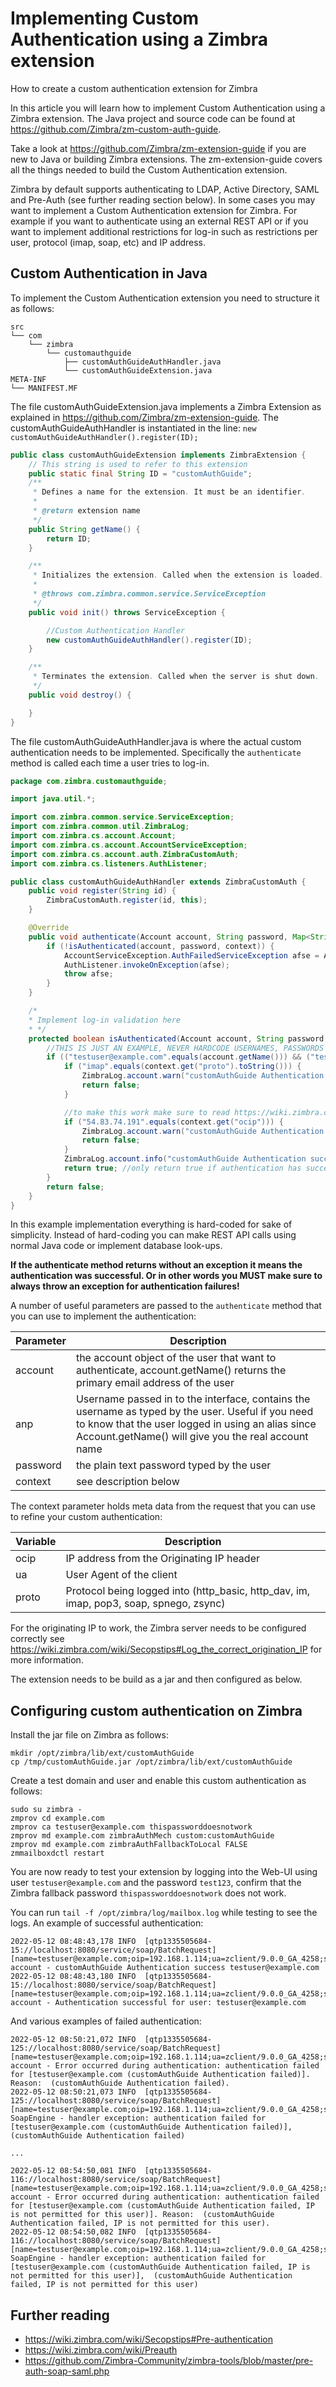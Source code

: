 # Implementing Custom Authentication using a Zimbra extension

How to create a custom authentication extension for Zimbra

In this article you will learn how to implement Custom Authentication using a Zimbra extension. The Java project and source code can be found at https://github.com/Zimbra/zm-custom-auth-guide.

Take a look at https://github.com/Zimbra/zm-extension-guide if you are new to Java or building Zimbra extensions. The zm-extension-guide covers all the things needed to build the Custom Authentication extension.

Zimbra by default supports authenticating to LDAP, Active Directory, SAML and Pre-Auth (see further reading section below). In some cases you may want to implement a Custom Authentication extension for Zimbra. For example if you want to authenticate using an external REST API or if you want to implement additional restrictions for log-in such as restrictions per user, protocol (imap, soap, etc) and IP address.

## Custom Authentication in Java 

To implement the Custom Authentication extension you need to structure it as follows:

````
src
└── com
    └── zimbra
        └── customauthguide
            ├── customAuthGuideAuthHandler.java
            └── customAuthGuideExtension.java
META-INF
└── MANIFEST.MF
````

The file customAuthGuideExtension.java implements a Zimbra Extension as explained in https://github.com/Zimbra/zm-extension-guide. The customAuthGuideAuthHandler is instantiated in the line: `new customAuthGuideAuthHandler().register(ID);`

````java
public class customAuthGuideExtension implements ZimbraExtension {
    // This string is used to refer to this extension
    public static final String ID = "customAuthGuide";
    /**
     * Defines a name for the extension. It must be an identifier.
     *
     * @return extension name
     */
    public String getName() {
        return ID;
    }

    /**
     * Initializes the extension. Called when the extension is loaded.
     *
     * @throws com.zimbra.common.service.ServiceException
     */
    public void init() throws ServiceException {

        //Custom Authentication Handler
        new customAuthGuideAuthHandler().register(ID);
    }

    /**
     * Terminates the extension. Called when the server is shut down.
     */
    public void destroy() {

    }
}
````
The file customAuthGuideAuthHandler.java is where the actual custom authentication needs to be implemented. Specifically the `authenticate` method is called each time a user tries to log-in.

````java
package com.zimbra.customauthguide;

import java.util.*;

import com.zimbra.common.service.ServiceException;
import com.zimbra.common.util.ZimbraLog;
import com.zimbra.cs.account.Account;
import com.zimbra.cs.account.AccountServiceException;
import com.zimbra.cs.account.auth.ZimbraCustomAuth;
import com.zimbra.cs.listeners.AuthListener;

public class customAuthGuideAuthHandler extends ZimbraCustomAuth {
    public void register(String id) {
        ZimbraCustomAuth.register(id, this);
    }

    @Override
    public void authenticate(Account account, String password, Map<String, Object> context, List<String> args) throws ServiceException {
        if (!isAuthenticated(account, password, context)) {
            AccountServiceException.AuthFailedServiceException afse = AccountServiceException.AuthFailedServiceException.AUTH_FAILED("customAuthGuide Authentication failed");
            AuthListener.invokeOnException(afse);
            throw afse;
        }
    }

    /*
    * Implement log-in validation here
    * */
    protected boolean isAuthenticated(Account account, String password, Map<String, Object> context) {
        //THIS IS JUST AN EXAMPLE, NEVER HARDCODE USERNAMES, PASSWORDS AND IP'S THIS WAY!!
        if (("testuser@example.com".equals(account.getName())) && ("test123".equals(password))) {
            if ("imap".equals(context.get("proto").toString())) {
                ZimbraLog.account.warn("customAuthGuide Authentication failed, IMAP is not permitted for this user %s", account.getName());
                return false;
            }

            //to make this work make sure to read https://wiki.zimbra.com/wiki/Secopstips#Log_the_correct_origination_IP
            if ("54.83.74.191".equals(context.get("ocip"))) {
                ZimbraLog.account.warn("customAuthGuide Authentication failed, IP is not permitted for this user %s", account.getName());
                return false;
            }
            ZimbraLog.account.info("customAuthGuide Authentication success %s", account.getName());
            return true; //only return true if authentication has succeeded!
        }
        return false;
    }
}


````

In this example implementation everything is hard-coded for sake of simplicity. Instead of hard-coding you can make REST API calls using normal Java code or implement database look-ups.

**If the authenticate method returns without an exception it means the authentication was successful. Or in other words you MUST make sure to always throw an exception for authentication failures!**

A number of useful parameters are passed to the `authenticate` method that you can use to implement the authentication:

| Parameter | Description |
|---|---|
| account | the account object of the user that want to authenticate, account.getName() returns the primary email address of the user |
| anp | Username passed in to the interface, contains the username as typed by the user. Useful if you need to know that the user logged in using an alias since Account.getName() will give you the real account name
| password | the plain text password typed by the user |
| context | see description below |

The context parameter holds meta data from the request that you can use to refine your custom authentication:

| Variable | Description |
|---|---|
| ocip | IP address from the Originating IP header |
| ua | User Agent of the client |
| proto | Protocol being logged into (http_basic, http_dav, im, imap, pop3, soap, spnego, zsync) |

For the originating IP to work, the Zimbra server needs to be configured correctly see https://wiki.zimbra.com/wiki/Secopstips#Log_the_correct_origination_IP for more information.

The extension needs to be build as a jar and then configured as below.

## Configuring custom authentication on Zimbra

Install the jar file on Zimbra as follows:

````
mkdir /opt/zimbra/lib/ext/customAuthGuide
cp /tmp/customAuthGuide.jar /opt/zimbra/lib/ext/customAuthGuide
````

Create a test domain and user and enable this custom authentication as follows:

````
sudo su zimbra -
zmprov cd example.com
zmprov ca testuser@example.com thispassworddoesnotwork
zmprov md example.com zimbraAuthMech custom:customAuthGuide
zmprov md example.com zimbraAuthFallbackToLocal FALSE
zmmailboxdctl restart
````

You are now ready to test your extension by logging into the Web-UI using user `testuser@example.com` and the password `test123`, confirm that the Zimbra fallback password `thispassworddoesnotwork` does not work.

You can run `tail -f /opt/zimbra/log/mailbox.log` while testing to see the logs. An example of successful authentication:

````
2022-05-12 08:48:43,178 INFO  [qtp1335505684-15://localhost:8080/service/soap/BatchRequest] [name=testuser@example.com;oip=192.168.1.114;ua=zclient/9.0.0_GA_4258;soapId=7ab4b771;] account - customAuthGuide Authentication success testuser@example.com
2022-05-12 08:48:43,180 INFO  [qtp1335505684-15://localhost:8080/service/soap/BatchRequest] [name=testuser@example.com;oip=192.168.1.114;ua=zclient/9.0.0_GA_4258;soapId=7ab4b771;] account - Authentication successful for user: testuser@example.com
````

And various examples of failed authentication:

````
2022-05-12 08:50:21,072 INFO  [qtp1335505684-125://localhost:8080/service/soap/BatchRequest] [name=testuser@example.com;oip=192.168.1.114;ua=zclient/9.0.0_GA_4258;soapId=7ab4b781;] account - Error occurred during authentication: authentication failed for [testuser@example.com (customAuthGuide Authentication failed)]. Reason:  (customAuthGuide Authentication failed).
2022-05-12 08:50:21,073 INFO  [qtp1335505684-125://localhost:8080/service/soap/BatchRequest] [name=testuser@example.com;oip=192.168.1.114;ua=zclient/9.0.0_GA_4258;soapId=7ab4b781;] SoapEngine - handler exception: authentication failed for [testuser@example.com (customAuthGuide Authentication failed)],  (customAuthGuide Authentication failed)

...

2022-05-12 08:54:50,081 INFO  [qtp1335505684-116://localhost:8080/service/soap/BatchRequest] [name=testuser@example.com;oip=192.168.1.114;ua=zclient/9.0.0_GA_4258;soapId=72aefed5;] account - Error occurred during authentication: authentication failed for [testuser@example.com (customAuthGuide Authentication failed, IP is not permitted for this user)]. Reason:  (customAuthGuide Authentication failed, IP is not permitted for this user).
2022-05-12 08:54:50,082 INFO  [qtp1335505684-116://localhost:8080/service/soap/BatchRequest] [name=testuser@example.com;oip=192.168.1.114;ua=zclient/9.0.0_GA_4258;soapId=72aefed5;] SoapEngine - handler exception: authentication failed for [testuser@example.com (customAuthGuide Authentication failed, IP is not permitted for this user)],  (customAuthGuide Authentication failed, IP is not permitted for this user)
````
## Further reading

- https://wiki.zimbra.com/wiki/Secopstips#Pre-authentication 
- https://wiki.zimbra.com/wiki/Preauth
- https://github.com/Zimbra-Community/zimbra-tools/blob/master/pre-auth-soap-saml.php
